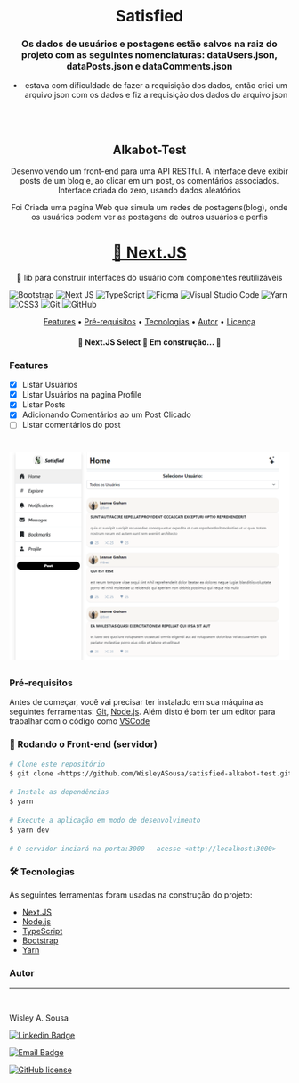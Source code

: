 <div align="center"><img style="border-radius: 50%;" src="./public/logo-s.ico" width="100px;" alt=""/></div>
<h1 align="center"> Satisfied</h1>

<div  align="center">

### Os dados de usuários e postagens estão salvos na raiz do projeto com as seguintes nomenclaturas: dataUsers.json, dataPosts.json e dataComments.json
- estava com dificuldade de fazer a requisição dos dados, então criei um arquivo json com os dados e fiz a requisição dos dados do arquivo json
</div>
<br />
<br />
<h2 align="center">Alkabot-Test</h2>
<p align="center">Desenvolvendo um front-end para uma API RESTful. A interface deve exibir posts de um blog e, ao clicar em um post, os comentários associados. Interface criada do zero, usando dados aleatórios</p>
<p align="center">Foi Criada uma pagina Web que simula um redes de postagens(blog), onde os usuários podem ver as postagens de outros usuários e perfis</p>
<h1 align="center">
    <a href="https://nextjs.org/">🔗 Next.JS</a>
</h1>
<p align="center">🚀 lib para construir interfaces do usuário com componentes reutilizáveis</p>

![Bootstrap](https://img.shields.io/badge/bootstrap-%23563D7C.svg?style=for-the-badge&logo=bootstrap&logoColor=white)
![Next JS](https://img.shields.io/badge/Next-black?style=for-the-badge&logo=next.js&logoColor=white)
![TypeScript](https://img.shields.io/badge/typescript-%23007ACC.svg?style=for-the-badge&logo=typescript&logoColor=white)
![Figma](https://img.shields.io/badge/figma-%23F24E1E.svg?style=for-the-badge&logo=figma&logoColor=white)
![Visual Studio Code](https://img.shields.io/badge/Visual%20Studio%20Code-0078d7.svg?style=for-the-badge&logo=visual-studio-code&logoColor=white)
![Yarn](https://img.shields.io/badge/yarn-%232C8EBB.svg?style=for-the-badge&logo=yarn&logoColor=white)
![CSS3](https://img.shields.io/badge/css3-%231572B6.svg?style=for-the-badge&logo=css3&logoColor=white)
![Git](https://img.shields.io/badge/git-%23F05033.svg?style=for-the-badge&logo=git&logoColor=white)
![GitHub](https://img.shields.io/badge/github-%23121011.svg?style=for-the-badge&logo=github&logoColor=white)

<p align="center">
 <a href="#Features">Features</a> •
 <a href="#Pré-requisitos">Pré-requisitos</a> • 
 <a href="#tecnologias">Tecnologias</a> • 
 <a href="#autor">Autor</a> • 
 <a href="#licenc-a">Licença</a>
</p>
<h4 align="center"> 
	🚧  Next.JS Select 🚀 Em construção...  🚧
</h4>

### Features

- [x] Listar Usuários
- [x] Listar Usuários na pagina Profile
- [x] Listar Posts
- [x] Adicionando Comentários ao um Post Clicado
- [ ] Listar comentários do post

#

<h1 align="center">
  <img alt="NextLevelWeek" title="#NextLevelWeek" src="./public/img/telahome.png" />
</h1>

### Pré-requisitos

Antes de começar, você vai precisar ter instalado em sua máquina as seguintes ferramentas:
[Git](https://git-scm.com), [Node.js](https://nodejs.org/en/).
Além disto é bom ter um editor para trabalhar com o código como [VSCode](https://code.visualstudio.com/)

### 🎲 Rodando o Front-end (servidor)

```bash
# Clone este repositório
$ git clone <https://github.com/WisleyASousa/satisfied-alkabot-test.git>

# Instale as dependências
$ yarn

# Execute a aplicação em modo de desenvolvimento
$ yarn dev

# O servidor inciará na porta:3000 - acesse <http://localhost:3000>
```

### 🛠 Tecnologias

As seguintes ferramentas foram usadas na construção do projeto:

- [Next.JS](https://nextjs.org/)
- [Node.js](https://nodejs.org/en)
- [TypeScript](https://www.typescriptlang.org/)
- [Bootstrap](https://getbootstrap.com/)
- [Yarn](https://yarnpkg.com/)

### Autor

---

 <img style="border-radius: 50%;" src="https://avatars.githubusercontent.com/u/53321862?v=4" width="100px;" alt=""/>
 <br />

<p>Wisley A. Sousa</p></sub></a> <a href="https://www.linkedin.com/in/wisley-a-sousa-843060a2/>🚀

Feito com ❤️ por Wisley A. Sousa 👋🏽 Entre em contato!

[![Linkedin Badge](https://img.shields.io/badge/-WisleyA.Sousa-blue?style=flat-square&logo=Linkedin&logoColor=white&link=https://www.linkedin.com/in/tgmarinho/)](https://www.linkedin.com/in/wisley-a-sousa-843060a2/)

[![Email Badge](https://img.shields.io/badge/-wisleya.sousa@outlook.com-c14438?style=flat-square&logo=Gmail&logoColor=white&link=mailto:tgmarinho@gmail.com)](mailto:wisleya.sousa@outlook.com)

[![GitHub license](https://img.shields.io/github/license/Naereen/StrapDown.js.svg)](https://github.com/WisleyASousa/satisfied-alkabot-test/blob/main/License)
